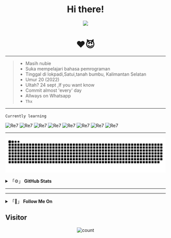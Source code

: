 <h1 align='center'> Hi there!</h1>

<p align="center">
  <a href="https://github.com/Rlxfly"><img src="https://telegra.ph/file/d538359feaa71ca83e0a2.jpg" /></a>
</p>

<h1 align='center'> ❤️😈 </h1>

--------


> * Masih nubie
> * Suka mempelajari bahasa pemrograman 
> * Tinggal di lokpadi,Satui,tanah bumbu, Kalimantan Selatan 
> * Umur 20 (2022)
> * Ultah? 24 sept
> ,If you want know 
> * Commit almost 'every' day
> * Allways on Whatsapp
> * `Thx`
--------

`Currently learning`

![Re7](https://img.shields.io/badge/-JavaScript-black?style=flat-square&logo=javascript)
![Re7](https://img.shields.io/badge/-HTML5-black?style=flat-square&logo=html5)
![Re7](https://img.shields.io/badge/-PHP-black?style=flat-square&logo=php)
![Re7](https://img.shields.io/badge/-CSS-black?style=flat-square&logo=css3)
![Re7](https://img.shields.io/badge/-C-black?style=flat-square&logo=c)
![Re7](https://img.shields.io/badge/-Cs-black?style=flat-square&logo=csharp)
![Re7](https://img.shields.io/badge/-C++-black?style=flat-square&logo=cplusplus)
![Re7](https://img.shields.io/badge/-Python-black?style=flat-square&logo=python)

--------

![「TEAMCREATORLOKPADI」](https://github.com/Platane/snk/raw/output/github-contribution-grid-snake.svg)

<details>
    <summary>「⚙️」 <b>GitHub Stats</b></summary><br/>

  <p align="center">
  <a href="https://github.com/creator-lokpadi"><img src="https://github-profile-trophy.vercel.app/?username=creator-lokpadi&theme=tokyonight" /></a>
</p>
  
   <p align="center">
  <a href="https://github.com/creator-lokpadi"><img src="https://github-readme-stats.vercel.app/api?username=creator-lokpadi&show_icons=true&theme=nightowl" /></a>
</p>

  <p align="center">
  <a href="https://github.com/creator-lokpadi"><img src="https://github-readme-stats.vercel.app/api/top-langs?username=creator-lokpadi&theme=tokyonight&layout=compact" /></a>
</p>
  
  <p align="center">
  <a href="https://github.com/creator-lokpadi"><img src="https://github-profile-summary-cards.vercel.app/api/cards/profile-details?username=creator-lokpadi&theme=monokai" /></a>
</p>
  

</details>

---------
---------

<details>
    <summary>「🧧」 <b>Follow Me On</b></summary><br/>
<p align="center">
  <a href="-"><img src="https://img.shields.io/badge/Instagram-E4405F?style=for-the-badge&logo=instagram&logoColor=white" /></a>
</p>

<p align="center">
  <a href="https://wa.me/6282321720820"><img src="https://img.shields.io/badge/WhatsApp-25D366?style=for-the-badge&logo=whatsapp&logoColor=white" /></a>
</p>

<p align="center">
  <a href="https://github.com/creator-lokpadi"><img src="https://img.shields.io/badge/Github-FFF?style=for-the-badge&logo=Github&logoColor=000000&link=https://github.com/Rlxfly" /></a>
</p>

</details>

  

## Visitor 
<p align="center">
<img align="center" alt="count" src="https://count.getloli.com/get/@:rlxfly?theme=rule34">
</p>
